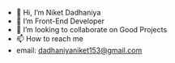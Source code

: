 - 👋 Hi, I’m Niket Dadhaniya
- 👀 I’m Front-End Developer
- 💞️ I’m looking to collaborate on Good Projects
- 📫 How to reach me 
- email: dadhaniyaniket153@gmail.com

<!---
Niket47/Niket47 is a ✨ special ✨ repository because its `README.md` (this file) appears on your GitHub profile.
You can click the Preview link to take a look at your changes.
--->
